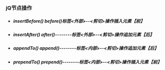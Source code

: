 ### jQ节点操作

* ##### insertBefore() before()标签<外部>--<剪切>操作插入元素【前】

* ##### insertAfter()  after()--------标签<外部>--<剪切>操作追加元素【后】

* ##### appendTo()  append()--------标签<内部>--<剪切>操作追加元素【后】

* ##### prependTo()  prepend()--------标签<内部>--<剪切>操作插入元素【前】

  

  

  